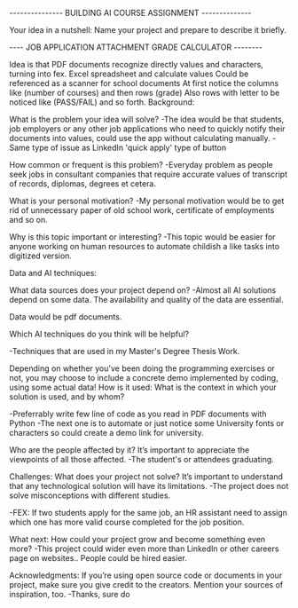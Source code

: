 --------------- BUILDING AI COURSE ASSIGNMENT --------------

Your idea in a nutshell: Name your project and prepare to describe it briefly.

---- JOB APPLICATION ATTACHMENT GRADE CALCULATOR --------

Idea is that PDF documents recognize directly values and characters, turning into fex. Excel spreadsheet and calculate values
Could be referenced as a scanner for school documents
At first notice the columns like (number of courses) and then rows (grade)
Also rows with letter to be noticed like (PASS/FAIL) and so forth.
Background:

What is the problem your idea will solve? -The idea would be that students, job employers or any other job applications who need to quickly notify their documents into values, could use the app without calculating manually. -Same type of issue as LinkedIn 'quick apply' type of button

How common or frequent is this problem? -Everyday problem as people seek jobs in consultant companies that require accurate values of transcript of records, diplomas, degrees et cetera.

What is your personal motivation? -My personal motivation would be to get rid of unnecessary paper of old school work, certificate of employments and so on.

Why is this topic important or interesting? -This topic would be easier for anyone working on human resources to automate childish a like tasks into digitized version.

Data and AI techniques:

What data sources does your project depend on? -Almost all AI solutions depend on some data. The availability and quality of the data are essential.

Data would be pdf documents.

Which AI techniques do you think will be helpful?

-Techniques that are used in my Master's Degree Thesis Work.

Depending on whether you've been doing the programming exercises or not, you may choose to include a concrete demo implemented by coding, using some actual data! How is it used: What is the context in which your solution is used, and by whom?

-Preferrably write few line of code as you read in PDF documents with Python -The next one is to automate or just notice some University fonts or characters so could create a demo link for university.

Who are the people affected by it? It’s important to appreciate the viewpoints of all those affected. -The student's or attendees graduating.

Challenges: What does your project not solve? It’s important to understand that any technological solution will have its limitations. -The project does not solve misconceptions with different studies.

-FEX: If two students apply for the same job, an HR assistant need to assign which one has more valid course completed for the job position.

What next: How could your project grow and become something even more? -This project could wider even more than LinkedIn or other careers page on websites.. People could be hired easier.

Acknowledgments: If you’re using open source code or documents in your project, make sure you give credit to the creators. Mention your sources of inspiration, too. -Thanks, sure do
